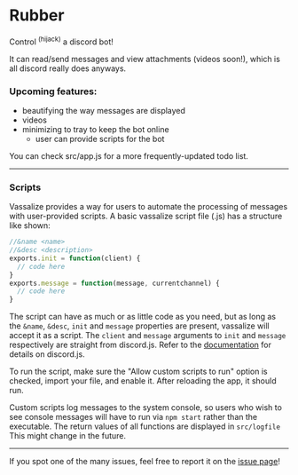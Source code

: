 # Rubber

Control <sup>(hijack)</sup> a discord bot!

It can read/send messages and view attachments (videos soon!), which is all discord really does anyways.

### Upcoming features:
- beautifying the way messages are displayed
- videos
- minimizing to tray to keep the bot online
    - user can provide scripts for the bot

You can check src/app.js for a more frequently-updated todo list.

---

### Scripts

Vassalize provides a way for users to automate the processing of messages with user-provided scripts. A basic vassalize script file (.js) has a structure like shown:
```js
//&name <name>
//&desc <description>
exports.init = function(client) {
  // code here
}
exports.message = function(message, currentchannel) {
  // code here
}
```
The script can have as much or as little code as you need, but as long as the `&name`, `&desc`, `init` and `message` properties are present, vassalize will accept it as a script.
The `client` and `message` arguments to `init` and `message` respectively are straight from discord.js. Refer to the [documentation](https://discord.js.org/#/docs/main/stable/general/welcome) for details on discord.js.

To run the script, make sure the "Allow custom scripts to run" option is checked, import your file, and enable it. After reloading the app, it should run.

Custom scripts log messages to the system console, so users who wish to see console messages will have to run via `npm start` rather than the executable. The return values of all functions are displayed in `src/logfile` This might change in the future.

---

If you spot one of the many issues, feel free to report it on the [issue page](https://github.com/kiawildberger/vassalize/issues)!
